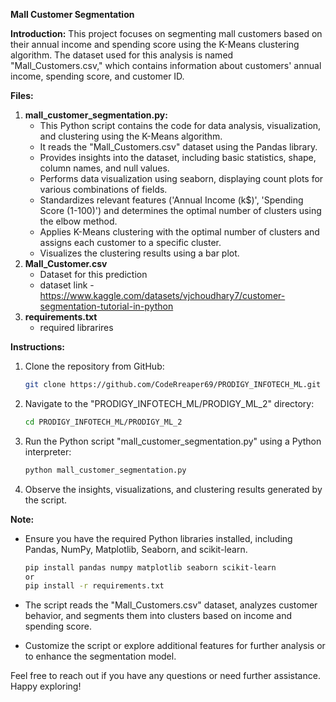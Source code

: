 **Mall Customer Segmentation**

**Introduction:**
This project focuses on segmenting mall customers based on their annual income and spending score using the K-Means clustering algorithm. The dataset used for this analysis is named "Mall_Customers.csv," which contains information about customers' annual income, spending score, and customer ID.

**Files:**
1. **mall_customer_segmentation.py:**
   - This Python script contains the code for data analysis, visualization, and clustering using the K-Means algorithm.
   - It reads the "Mall_Customers.csv" dataset using the Pandas library.
   - Provides insights into the dataset, including basic statistics, shape, column names, and null values.
   - Performs data visualization using seaborn, displaying count plots for various combinations of fields.
   - Standardizes relevant features ('Annual Income (k$)', 'Spending Score (1-100)') and determines the optimal number of clusters using the elbow method.
   - Applies K-Means clustering with the optimal number of clusters and assigns each customer to a specific cluster.
   - Visualizes the clustering results using a bar plot.
2. **Mall_Customer.csv**
   - Dataset for this prediction
   - dataset link - https://www.kaggle.com/datasets/vjchoudhary7/customer-segmentation-tutorial-in-python
3. **requirements.txt**
   - required librarires

**Instructions:**
1. Clone the repository from GitHub:
   ```bash
   git clone https://github.com/CodeRreaper69/PRODIGY_INFOTECH_ML.git
   ```

2. Navigate to the "PRODIGY_INFOTECH_ML/PRODIGY_ML_2" directory:
   ```bash
   cd PRODIGY_INFOTECH_ML/PRODIGY_ML_2
   ```

3. Run the Python script "mall_customer_segmentation.py" using a Python interpreter:
   ```bash
   python mall_customer_segmentation.py
   ```

4. Observe the insights, visualizations, and clustering results generated by the script.

**Note:**
- Ensure you have the required Python libraries installed, including Pandas, NumPy, Matplotlib, Seaborn, and scikit-learn.
   ```bash
   pip install pandas numpy matplotlib seaborn scikit-learn
   or
   pip install -r requirements.txt
   ```

- The script reads the "Mall_Customers.csv" dataset, analyzes customer behavior, and segments them into clusters based on income and spending score.

- Customize the script or explore additional features for further analysis or to enhance the segmentation model.

Feel free to reach out if you have any questions or need further assistance. Happy exploring!
